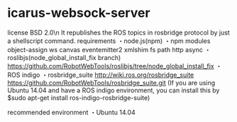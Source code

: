 # icarus-websock-server
license BSD 2.0\n
It republishes the ROS topics in rosbridge protocol by just a shellscript command.
requirements
・node.js(npm)
・npm modules 
object-assign
ws
canvas
eventemitter2
xmlshim
fs
path
http
async
・roslibjs(node_global_install_fix branch)
https://github.com/RobotWebTools/roslibjs/tree/node_global_install_fix
・ROS indigo
・rosbridge_suite
http://wiki.ros.org/rosbridge_suite
https://github.com/RobotWebTools/rosbridge_suite.git
(If you are using Ubuntu 14.04 and have a ROS indigo environment, you can install this by $sudo apt-get install ros-indigo-rosbridge-suite)

recommended environment
・Ubuntu 14.04